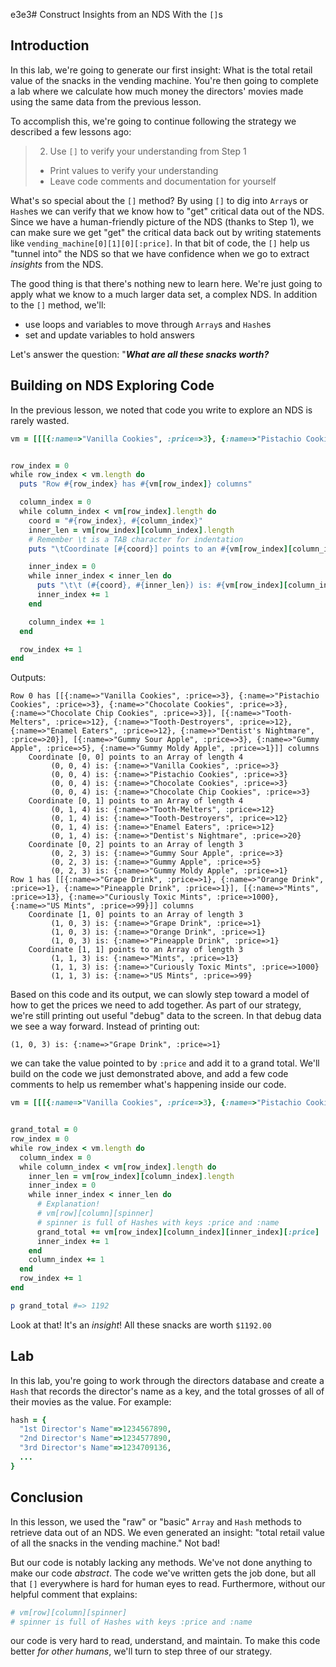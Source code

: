e3e3# Construct Insights from an NDS With the `[]`s

## Introduction

In this lab, we're going to generate our first insight: What is the total retail
value of the snacks in the vending machine. You're then going to complete a lab
where we calculate how much money the directors' movies made using the same
data from the previous lesson.

To accomplish this, we're going to continue following the strategy we described
a few lessons ago:

> 2. Use `[]` to verify your understanding from Step 1
>   * Print values to verify your understanding
>   * Leave code comments and documentation for yourself

What's so special about the `[]` method? By using `[]` to dig into `Array`s or
`Hash`es we can verify that we know how to "get" critical data out of the NDS.
Since we have a human-friendly picture of the NDS (thanks to Step 1), we can
make sure we get "get" the critical data back out by writing statements like
`vending_machine[0][1][0][:price]`. In that bit of code, the `[]` help us
"tunnel into" the NDS so that we have confidence when we go to extract
_insights_ from the NDS.

The good thing is that there's nothing new to learn here. We're just going to
apply what we know to a much larger data set, a complex NDS. In addition to the
`[]` method, we'll:

* use loops and variables to move through `Array`s and `Hash`es
* set and update variables to hold answers

Let's answer the question: "***What are all these snacks worth?***

## Building on NDS Exploring Code

In the previous lesson, we noted that code you write to explore an NDS is rarely
wasted.

```ruby
vm = [[[{:name=>"Vanilla Cookies", :price=>3}, {:name=>"Pistachio Cookies", :price=>3}, {:name=>"Chocolate Cookies", :price=>3}, {:name=>"Chocolate Chip Cookies", :price=>3}], [{:name=>"Tooth-Melters", :price=>12}, {:name=>"Tooth-Destroyers", :price=>12}, {:name=>"Enamel Eaters", :price=>12}, {:name=>"Dentist's Nightmare", :price=>20}], [{:name=>"Gummy Sour Apple", :price=>3}, {:name=>"Gummy Apple", :price=>5}, {:name=>"Gummy Moldy Apple", :price=>1}]], [[{:name=>"Grape Drink", :price=>1}, {:name=>"Orange Drink", :price=>1}, {:name=>"Pineapple Drink", :price=>1}], [{:name=>"Mints", :price=>13}, {:name=>"Curiously Toxic Mints", :price=>1000}, {:name=>"US Mints", :price=>99}]]]


row_index = 0
while row_index < vm.length do
  puts "Row #{row_index} has #{vm[row_index]} columns"

  column_index = 0
  while column_index < vm[row_index].length do
    coord = "#{row_index}, #{column_index}"
    inner_len = vm[row_index][column_index].length
    # Remember \t is a TAB character for indentation
    puts "\tCoordinate [#{coord}] points to an #{vm[row_index][column_index].class} of length #{inner_len}"

    inner_index = 0
    while inner_index < inner_len do
      puts "\t\t (#{coord}, #{inner_len}) is: #{vm[row_index][column_index][inner_index]}"
      inner_index += 1
    end

    column_index += 1
  end

  row_index += 1
end
```

Outputs:

```text
Row 0 has [[{:name=>"Vanilla Cookies", :price=>3}, {:name=>"Pistachio Cookies", :price=>3}, {:name=>"Chocolate Cookies", :price=>3}, {:name=>"Chocolate Chip Cookies", :price=>3}], [{:name=>"Tooth-Melters", :price=>12}, {:name=>"Tooth-Destroyers", :price=>12}, {:name=>"Enamel Eaters", :price=>12}, {:name=>"Dentist's Nightmare", :price=>20}], [{:name=>"Gummy Sour Apple", :price=>3}, {:name=>"Gummy Apple", :price=>5}, {:name=>"Gummy Moldy Apple", :price=>1}]] columns
	Coordinate [0, 0] points to an Array of length 4
		 (0, 0, 4) is: {:name=>"Vanilla Cookies", :price=>3}
		 (0, 0, 4) is: {:name=>"Pistachio Cookies", :price=>3}
		 (0, 0, 4) is: {:name=>"Chocolate Cookies", :price=>3}
		 (0, 0, 4) is: {:name=>"Chocolate Chip Cookies", :price=>3}
	Coordinate [0, 1] points to an Array of length 4
		 (0, 1, 4) is: {:name=>"Tooth-Melters", :price=>12}
		 (0, 1, 4) is: {:name=>"Tooth-Destroyers", :price=>12}
		 (0, 1, 4) is: {:name=>"Enamel Eaters", :price=>12}
		 (0, 1, 4) is: {:name=>"Dentist's Nightmare", :price=>20}
	Coordinate [0, 2] points to an Array of length 3
		 (0, 2, 3) is: {:name=>"Gummy Sour Apple", :price=>3}
		 (0, 2, 3) is: {:name=>"Gummy Apple", :price=>5}
		 (0, 2, 3) is: {:name=>"Gummy Moldy Apple", :price=>1}
Row 1 has [[{:name=>"Grape Drink", :price=>1}, {:name=>"Orange Drink", :price=>1}, {:name=>"Pineapple Drink", :price=>1}], [{:name=>"Mints", :price=>13}, {:name=>"Curiously Toxic Mints", :price=>1000}, {:name=>"US Mints", :price=>99}]] columns
	Coordinate [1, 0] points to an Array of length 3
		 (1, 0, 3) is: {:name=>"Grape Drink", :price=>1}
		 (1, 0, 3) is: {:name=>"Orange Drink", :price=>1}
		 (1, 0, 3) is: {:name=>"Pineapple Drink", :price=>1}
	Coordinate [1, 1] points to an Array of length 3
		 (1, 1, 3) is: {:name=>"Mints", :price=>13}
		 (1, 1, 3) is: {:name=>"Curiously Toxic Mints", :price=>1000}
		 (1, 1, 3) is: {:name=>"US Mints", :price=>99}
```

Based on this code and its output, we can slowly step toward a model of how to
get the prices we need to add together. As part of our strategy, we're still
printing out useful "debug" data to the screen. In that debug data we see a way
forward.  Instead of printing out:

`(1, 0, 3) is: {:name=>"Grape Drink", :price=>1}`

we can take the value pointed to by `:price` and add it to a grand total.
We'll build on the code we just demonstrated above, and add a few code comments
to help us remember what's happening inside our code.

```ruby
vm = [[[{:name=>"Vanilla Cookies", :price=>3}, {:name=>"Pistachio Cookies", :price=>3}, {:name=>"Chocolate Cookies", :price=>3}, {:name=>"Chocolate Chip Cookies", :price=>3}], [{:name=>"Tooth-Melters", :price=>12}, {:name=>"Tooth-Destroyers", :price=>12}, {:name=>"Enamel Eaters", :price=>12}, {:name=>"Dentist's Nightmare", :price=>20}], [{:name=>"Gummy Sour Apple", :price=>3}, {:name=>"Gummy Apple", :price=>5}, {:name=>"Gummy Moldy Apple", :price=>1}]], [[{:name=>"Grape Drink", :price=>1}, {:name=>"Orange Drink", :price=>1}, {:name=>"Pineapple Drink", :price=>1}], [{:name=>"Mints", :price=>13}, {:name=>"Curiously Toxic Mints", :price=>1000}, {:name=>"US Mints", :price=>99}]]]


grand_total = 0
row_index = 0
while row_index < vm.length do
  column_index = 0
  while column_index < vm[row_index].length do
    inner_len = vm[row_index][column_index].length
    inner_index = 0
    while inner_index < inner_len do
      # Explanation!
      # vm[row][column][spinner]
      # spinner is full of Hashes with keys :price and :name
      grand_total += vm[row_index][column_index][inner_index][:price]
      inner_index += 1
    end
    column_index += 1
  end
  row_index += 1
end

p grand_total #=> 1192
```

Look at that! It's an _insight_! All these snacks are worth `$1192.00`

## Lab

In this lab, you're going to work through the directors database and create a
`Hash` that records the director's name as a key, and the total grosses of all of their
movies as the value. For example:

```ruby
hash = {
  "1st Director's Name"=>1234567890,
  "2nd Director's Name"=>1234577890,
  "3rd Director's Name"=>1234709136,
  ...
}
```

## Conclusion

In this lesson, we used the "raw" or "basic" `Array` and `Hash` methods to
retrieve data out of an NDS. We even generated an insight: "total retail value
of all the snacks in the vending machine." Not bad!

But our code is notably lacking any methods. We've not done anything to make
our code _abstract_. The code we've written gets the job done, but all that
`[]` everywhere is hard for human eyes to read. Furthermore, without our
helpful comment that explains:

```ruby
# vm[row][column][spinner]
# spinner is full of Hashes with keys :price and :name
```

our code is very hard to read, understand, and maintain. To make this code
better _for other humans_, we'll turn to step three of our strategy.
